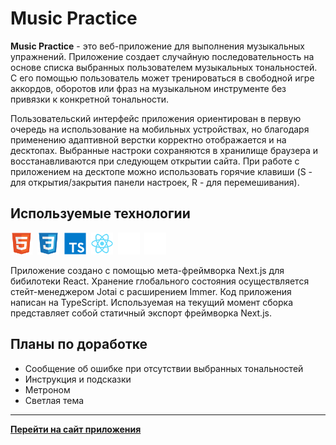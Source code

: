 # Music Practice
**Music Practice** - это веб-приложение для выполнения музыкальных упражнений. Приложение создает случайную последовательность на основе списка выбранных пользователем музыкальных тональностей. С его помощью пользователь может тренироваться в свободной игре аккордов, оборотов или фраз на музыкальном инструменте без привязки к конкретной тональности.

Пользовательский интерфейс приложения ориентирован в первую очередь на использование на мобильных устройствах, но благодаря применению адаптивной верстки корректно отображается и на десктопах. Выбранные настроки сохраняются в хранилище браузера и восстанавливаются при следующем открытии сайта. При работе с приложением на десктопе можно использовать горячие клавиши (S - для открытия/закрытия панели настроек, R - для перемешивания).

## Используемые технологии
<div>
  <img src="https://github.com/devicons/devicon/blob/master/icons/html5/html5-original.svg" title="HTML5" alt="HTML5" width="35" height="35"/>&nbsp;
  <img src="https://github.com/devicons/devicon/blob/master/icons/css3/css3-original.svg" title="CSS3" alt="CSS3" width="35" height="35"/>&nbsp;
  <img src="https://github.com/devicons/devicon/blob/master/icons/typescript/typescript-original.svg" title="TypeScript" alt="TypeScript" width="35" height="35"/>&nbsp;
  <img src="https://github.com/devicons/devicon/blob/master/icons/react/react-original.svg" title="React" alt="React" width="35" height="35"/>&nbsp;
  <img src="https://github.com/keepitdown/keepitdown/blob/main/next-js-logo.svg" title="Next.js" alt="Next.js" width="35" height="35"/>&nbsp;
  <img src="https://github.com/keepitdown/keepitdown/blob/main/jotai-logo.svg" title="Jotai" alt="Jotai" width="35" height="35" />&nbsp;
</div>

Приложение создано с помощью мета-фреймворка Next.js для бибилотеки React. Хранение глобального состояния осуществляется стейт-менеджером Jotai с расширением Immer. Код приложения написан на TypeScript. Используемая на текущий момент сборка представляет собой статичный экспорт фреймворка Next.js.

## Планы по доработке
* Сообщение об ошибке при отсутствии выбранных тональностей
* Инструкция и подсказки
* Метроном
* Светлая тема
---
**[Перейти на сайт приложения](https://musicpractice.space/)**